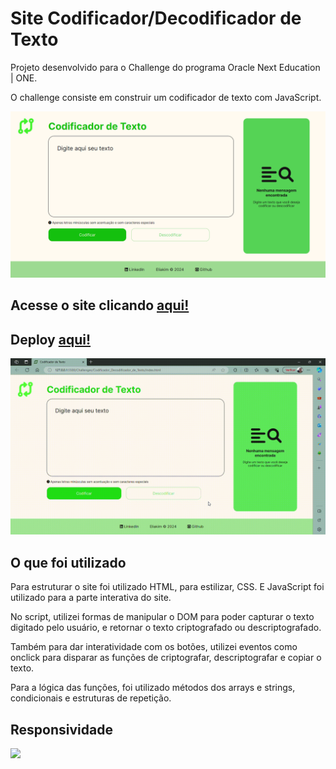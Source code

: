 # Site Codificador/Decodificador de Texto

Projeto desenvolvido para o Challenge do programa Oracle Next Education | ONE.  

O challenge consiste em construir um codificador de texto com JavaScript.

![](screenshot.png)

## Acesse o site clicando [aqui!](https://eli4kim.github.io/ChallengerT6ONE/)


## Deploy [aqui!](https://challenger-t6-one.vercel.app/)
![](teste.gif)

## O que foi utilizado
Para estruturar o site foi utilizado HTML, para estilizar, CSS. E JavaScript foi utilizado para a parte interativa do site.

No script, utilizei formas de manipular o DOM para poder capturar o texto digitado pelo usuário, e retornar o texto criptografado ou descriptografado.  

Também para dar interatividade com os botões, utilizei eventos como onclick para disparar as funções de criptografar, descriptografar e copiar o texto.   

Para a lógica das funções, foi utilizado métodos dos arrays e strings, condicionais e estruturas de repetição.

## Responsividade
![](responsividade.gif)
